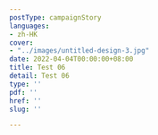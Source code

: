 ```yaml
---
postType: campaignStory
languages:
- zh-HK
cover:
- "../images/untitled-design-3.jpg"
date: 2022-04-04T00:00:00+08:00
title: Test 06
detail: Test 06
type: ''
pdf: ''
href: ''
slug: ''

---
```

